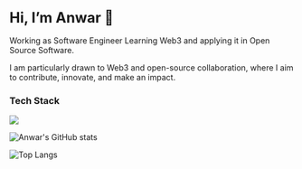 <h1 style=font-size:25px>Hi, I’m Anwar 👋</h1> 
        
Working as Software Engineer 
Learning Web3 and applying it in Open Source Software.

I am particularly drawn to Web3 and open-source collaboration, where I aim to contribute, innovate, and make an impact.
 <div>
<div>
  <h3> Tech Stack</h3>
  <img src=https://go-skill-icons.vercel.app/api/icons?i=ts,js,html,css,cairo,solidity,rust,git,nodejs,npm/>
</div>


![Anwar's GitHub stats](https://github-readme-stats.vercel.app/api?username=zleypner&show_icons=true&theme=vue-dark)
<div></div>

![Top Langs](https://github-readme-stats.vercel.app/api/top-langs/?username=zleypner&layout=compact)
